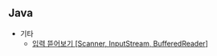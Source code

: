 ## Java
- 기타
  - [입력 뜯어보기 [Scanner, InputStream, BufferedReader]](https://github.com/KEJ94/TIL/blob/main/Java/입력.md)

